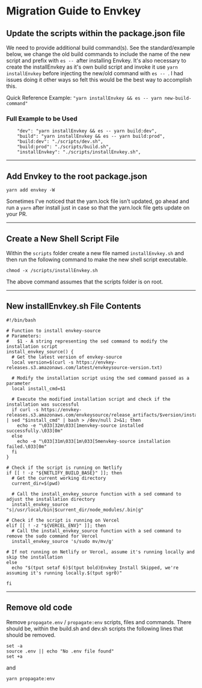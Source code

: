 # Migration Guide to Envkey

## Update the scripts within the package.json file

We need to provide additional build command(s). See the standard/example below, we change the old build commands to include the name of the new script and prefix with `es -- `after installing Envkey. It's also necessary to create the installEnvkey as it's own build script and invoke it use `yarn installEnvkey` before injecting the new/old command with `es -- `. I had issues doing it other ways so felt this would be the best way to accomplish this.

Quick Reference Example: `"yarn installEnvkey && es -- yarn new-build-command"`

### Full Example to be Used

```
    "dev": "yarn installEnvkey && es -- yarn build:dev",
    "build": "yarn installEnvkey && es -- yarn build:prod",
    "build:dev": "./scripts/dev.sh",
    "build:prod": "./scripts/build.sh",
    "installEnvkey": "./scripts/installEnvkey.sh",
```

---

## Add Envkey to the root package.json

```
yarn add envkey -W
```

Sometimes I've noticed that the yarn.lock file isn't updated, go ahead and run a `yarn` after install just in case so that the yarn.lock file gets update on your PR.

---

## Create a New Shell Script File

Within the `scripts` folder create a new file named `installEnvkey.sh` and then run the following command to make the new shell script executable.

```
chmod -x /scripts/installEnvkey.sh
```

The above command assumes that the scripts folder is on root.

---

## New installEnvkey.sh File Contents

```
#!/bin/bash

# Function to install envkey-source
# Parameters:
#   $1 - A string representing the sed command to modify the installation script
install_envkey_source() {
  # Get the latest version of envkey-source
  local version=$(curl -s https://envkey-releases.s3.amazonaws.com/latest/envkeysource-version.txt)

  # Modify the installation script using the sed command passed as a parameter
  local install_cmd=$1

  # Execute the modified installation script and check if the installation was successful
  if curl -s https://envkey-releases.s3.amazonaws.com/envkeysource/release_artifacts/$version/install.sh | sed "$install_cmd" | bash > /dev/null 2>&1; then
    echo -e "\033[32m\033[1menvkey-source installed successfully.\033[0m"
  else
    echo -e "\033[31m\033[1m\033[5menvkey-source installation failed.\033[0m"
  fi
}

# Check if the script is running on Netlify
if [[ ! -z "${NETLIFY_BUILD_BASE}" ]]; then
  # Get the current working directory
  current_dir=$(pwd)

  # Call the install_envkey_source function with a sed command to adjust the installation directory
  install_envkey_source "s|/usr/local/bin|$current_dir/node_modules/.bin|g"

# Check if the script is running on Vercel
elif [[ ! -z "${VERCEL_ENV}" ]]; then
  # Call the install_envkey_source function with a sed command to remove the sudo command for Vercel
  install_envkey_source 's/sudo mv/mv/g'

# If not running on Netlify or Vercel, assume it's running locally and skip the installation
else
  echo "$(tput setaf 6)$(tput bold)Envkey Install Skipped, we're assuming it's running locally.$(tput sgr0)"

fi
```

---

## Remove old code

Remove `propagate.env` / `propagate:env` scripts, files and commands. There should be, within the build.sh and dev.sh scripts the following lines that should be removed.

```
set -a
source .env || echo "No .env file found"
set +a
```

and

```
yarn propagate:env
```
